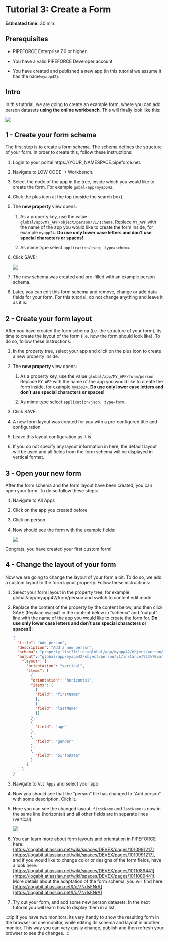 # Tutorial 3: Create a Form

**Estimated time:** 30 min.

## Prerequisites

*   PIPEFORCE Enterprise 7.0 or higher
    
*   You have a valid PIPEFORCE Developer account
    
*   You have created and published a new app (in this tutorial we assume it has the name`myapp42`).

## Intro

In this tutorial, we are going to create an example form, where you can add person datasets **using the online workbench**. This will finally look like this:

![](../img/grafik-20210720-140139.png)

## 1 - Create your form schema

The first step is to create a form schema. The schema defines the structure of your form. In order to create this, follow these instructions:

1.  Login to your portal https://YOUR\_NAMESPACE.pipeforce.net.
    
2.  Navigate to LOW CODE → Workbench.
    
3.  Select the node of the app in the tree, inside which you would like to create the form. For example `gobal/app/myapp42`.
    
4.  Click the plus icon at the top (beside the search box).
    
5.  The **new property** view opens:
    
    1.  As a property key, use the value `global/app/MY_APP/object/person/v1/schema`. Replace `MY_APP` with the name of the app you would like to create the form inside, for example `myapp24`. **Do use only lower case letters and don’t use special characters or spaces!**
        
    2.  As mime type select `application/json; type=schema`.
        
6.  Click SAVE:  
    
    ![](../img/grafik-20210720-131608.png)
7.  The new schema was created and pre-filled with an example person schema.
    
8.  Later, you can edit this form schema and remove, change or add data fields for your form. For this tutorial, do not change anything and leave it as it is.
    

## 2 - Create your form layout

After you have created the form schema (i.e. the structure of your form), its time to create the layout of the form (i.e. how the form should look like). To do so, follow these instructions:

1.  In the property tree, select your app and click on the plus icon to create a new property inside.
    
2.  The **new property** view opens:
    
    1.  As a property key, use the value `global/app/MY_APP/form/person`. Replace `MY_APP` with the name of the app you would like to create the form inside, for example `myapp24`. **Do use only lower case letters and don’t use special characters or spaces!**
        
    2.  As mime type select `application/json; type=form`.
        
3.  Click SAVE.
    
4.  A new form layout was created for you with a pre-configured title and configuration.
    
5.  Leave this layout configuration as it is.
    
6.  If you do not specify any layout information in here, the default layout will be used and all fields from the form schema will be displayed in vertical format.
    

## 3 - Open your new form

After the form schema and the form layout have been created, you can open your form. To do so follow these steps:

1.  Navigate to All Apps
    
2.  Click on the app you created before
    
3.  Click on person
    
4.  Now should see the form with the example fields:  
    
    ![](../img/grafik-20210720-140250.png)

Congrats, you have created your first custom form!

## 4 - Change the layout of your form

Now we are going to change the layout of your form a bit. To do so, we add a custom layout to the form layout property. Follow these instructions:

1.  Select your form layout in the property tree, for example global/app/myapp42/form/person and switch to content edit mode.
    
2.  Replace the content of the property by the content below, and then click SAVE (Replace `myapp42` in the content below in “schema” and “output” line with the name of the app you would like to create the form for. **Do use only lower case letters and don’t use special characters or spaces!)**:
    
    ```json
    {
      "title": "Add person",
      "description": "Add a new person",
      "schema": "property.list?filter=global/app/myapp42/object/person/v1/schema",
      "output": "global/app/myapp42/object/person/v1/instance/%23%7Bvar.property.uuid%7D",
        "layout": {
          "orientation": "vertical",
          "items": [
            {
            "orientation": "horizontal",
            "items": [
              {
              "field": "firstName"
              },
              {
              "field": "lastName"
              }]
            },
            {
              "field": "age"
            },
            {
              "field": "gender"
            },
            {
              "field": "birthDate"
            }
          ]
        }
    }
    ```
    
3.  Navigate to `All Apps` and select your app
    
4.  Now you should see that the “person” tile has changed to “Add person” with some description. Click it.
    
5.  Here you can see the changed layout: `firstName` and `lastName` is now in the same line (horizontal) and all other fields are in separate lines (vertical):  
    
    ![](../img/grafik-20210720-140139.png)
6.  You can learn more about form layouts and orientation in PIPEFORCE here: [https://logabit.atlassian.net/wiki/spaces/DEVEX/pages/1010991217](https://logabit.atlassian.net/wiki/spaces/DEVEX/pages/1010991217), and if you would like to change color or designs of the form fields, have a look here: [https://logabit.atlassian.net/wiki/spaces/DEVEX/pages/1011089441](https://logabit.atlassian.net/wiki/spaces/DEVEX/pages/1011089441). More details about the adaptation of the form schema, you will find here: [https://logabit.atlassian.net/l/c/7NdsFNrA](https://logabit.atlassian.net/l/c/7NdsFNrA)
    
7.  Try out your form, and add some new person datasets. In the next tutorial you will learn how to display them in a list.
    

:::tip 
If you have two monitors, its very handy to show the resulting form in the browser on one monitor, while editing its schema and layout in another monitor. This way you can very easily change, publish and then refresh your browser to see the changes.
:::

